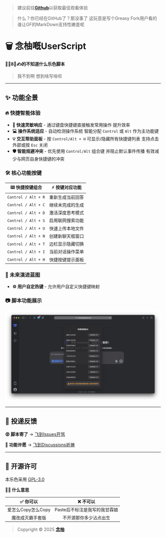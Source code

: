 > 建议前往[**Github**](https://github.com/MiPoNianYou/UserScripts/blob/main/Introductions/DeepSeekShortcutsIntroduction.md)以获取最佳观看体验

> 什么？你已经在GitHub了？那没事了 这玩意是写个Greasy Fork用户看的 谁让GF的MarkDown支持性嫩差呢

# 🗑️ 念柚嘅UserScript

**🦐🐔8⃣️✍️的不知道什么乐色脚本**

> 我不到啊 想到啥写啥呗

---

## ✨ 功能全景

### 🔥 快捷智能体验
- **🚀 快速灵敏响应** - 通过键盘快捷键直接触发常用操作 提升效率
- **💻 操作系统适应** - 自动检测操作系统 智能分配 `Control` 或 `Alt` 作为主功能键
- **💡 交互帮助面板** - 按 `Control/Alt + H` 可显示/隐藏所有快捷键列表 支持点击外部或按 `Esc` 关闭
- **🛡️ 智能规避冲突** - 优先使用 `Control/Alt` 组合键 并阻止默认事件传播 有效减少与网页自身快捷键的冲突

### 🛠️ 核心功能按键
| ⌨️ 快捷按键组合 | ⚡️ 按键对应功能 |
| :-: | :-: |
| `Control / Alt + R` | 重新生成当前回答 |
| `Control / Alt + C` | 继续未完成的生成 |
| `Control / Alt + D` | 激活深度思考模式 |
| `Control / Alt + S` | 启用联网搜索功能 |
| `Control / Alt + U` | 快速上传本地文件 |
| `Control / Alt + N` | 创建新聊天框窗口 |
| `Control / Alt + T` | 边栏显示隐藏切换 |
| `Control / Alt + I` | 当前对话操作菜单 |
| `Control / Alt + H` | 快捷按键提示面板 |

### 🌌 未来演进蓝图
- **⚙️ 用户自定热键** - 允许用户自定义快捷键映射

### 📷 脚本功能展示
![DeepSeekShortcutsShowcase](https://raw.githubusercontent.com/MiPoNianYou/UserScripts/refs/heads/main/Showcases/DeepSeekShortcutsShowcase.png "DeepSeekShortcutsShowcase")

---

## 📮 投递反馈

**😡 脚本寄了** → [飞到Issues开骂](https://github.com/MiPoNianYou/UserScripts/issues)

**🌠 功能许愿** → [飞到Discussions祈祷](https://github.com/MiPoNianYou/UserScripts/discussions)

---

## 📜 开源许可

本乐色采用 [GPL-3.0](https://github.com/MiPoNianYou/UserScripts/blob/main/LICENSE)

**🙋🏻 什么意思**

| ✅ 你可以 | ❌ 不可以 |
| :-: | :-: |
| 爱怎么Copy怎么Copy | Paste后不标注是我写的我甘霖娘 |
| 魔改成灭霸手套版 | 不开源那你多少沾点出生 |

> Copyright © 2025 [**念柚**](https://github.com/MiPoNianYou)